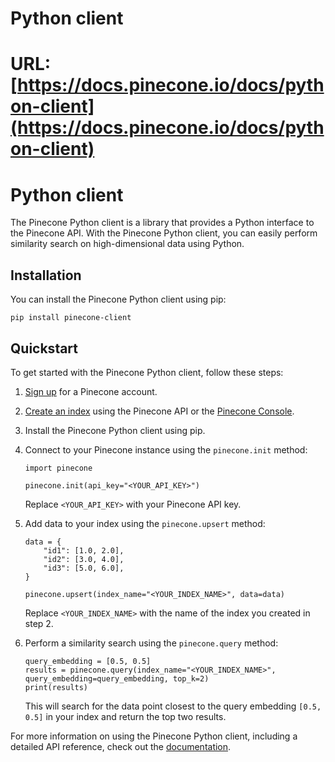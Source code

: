 # Python client

# URL: [https://docs.pinecone.io/docs/python-client](https://docs.pinecone.io/docs/python-client)

# Python client

The Pinecone Python client is a library that provides a Python interface to the Pinecone API. With the Pinecone Python client, you can easily perform similarity search on high-dimensional data using Python.

## Installation

You can install the Pinecone Python client using pip:

```
pip install pinecone-client

```

## Quickstart

To get started with the Pinecone Python client, follow these steps:

1. [Sign up](https://www.pinecone.io/start/) for a Pinecone account.
2. [Create an index](https://docs.pinecone.io/docs/quickstart#step-2-set-up-your-pinecone-instance) using the Pinecone API or the [Pinecone Console](https://www.pinecone.io/console/).
3. Install the Pinecone Python client using pip.
4. Connect to your Pinecone instance using the `pinecone.init` method:
    
    ```
    import pinecone
    
    pinecone.init(api_key="<YOUR_API_KEY>")
    
    ```
    
    Replace `<YOUR_API_KEY>` with your Pinecone API key.
    
5. Add data to your index using the `pinecone.upsert` method:
    
    ```
    data = {
        "id1": [1.0, 2.0],
        "id2": [3.0, 4.0],
        "id3": [5.0, 6.0],
    }
    
    pinecone.upsert(index_name="<YOUR_INDEX_NAME>", data=data)
    
    ```
    
    Replace `<YOUR_INDEX_NAME>` with the name of the index you created in step 2.
    
6. Perform a similarity search using the `pinecone.query` method:
    
    ```
    query_embedding = [0.5, 0.5]
    results = pinecone.query(index_name="<YOUR_INDEX_NAME>", query_embedding=query_embedding, top_k=2)
    print(results)
    
    ```
    
    This will search for the data point closest to the query embedding `[0.5, 0.5]` in your index and return the top two results.
    

For more information on using the Pinecone Python client, including a detailed API reference, check out the [documentation](https://docs.pinecone.io/docs/python-client).